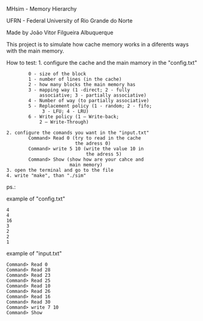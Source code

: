 MHsim - Memory Hierarchy

UFRN - Federal University of Rio Grande do Norte

Made by João Vitor Filgueira Albuquerque

This project is to simulate how cache memory works in a
diferents ways with the main memory.

How to test:
	1. configure the cache and the main mamory
	   in the "config.txt"

			0 - size of the block
			1 - number of lines (in the cache)
			2 - how many blocks the main memory has
			3 - mapping way (1 -direct; 2 - fully 
				associative; 3 - partially associative)
			4 - Number of way (to partially associative)
			5 - Replacement policy (1 - random; 2 - fifo;
				 3 - LFU; 4 - LRU)
			6 - Write policy (1 – Write-back;
				2 – Write-Through)

	2. configure the comands you want in the "input.txt"
			Command> Read 0 (try to read in the cache
							 the adress 0)
			Command> write 5 10 (write the value 10 in
								 the adress 5)
			Command> Show (show how are your cahce and
						   main memory)
	3. open the terminal and go to the file
	4. write "make", than "./sim"


ps.:

example of "config.txt"

	4
	4
	16
	3
	2
	2
	1

example of "input.txt"

	Command> Read 0
	Command> Read 28
	Command> Read 23
	Command> Read 25
	Command> Read 10
	Command> Read 26
	Command> Read 16
	Command> Read 30
	Command> write 7 10
	Command> Show
